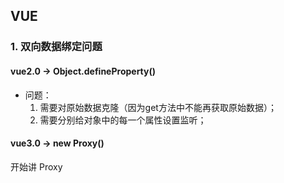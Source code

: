 ## VUE
### 1. 双向数据绑定问题
#### vue2.0 -> Object.defineProperty()
* 问题：
    1. 需要对原始数据克隆（因为get方法中不能再获取原始数据）；
    2. 需要分别给对象中的每一个属性设置监听；
#### vue3.0 -> new Proxy()
开始讲 Proxy